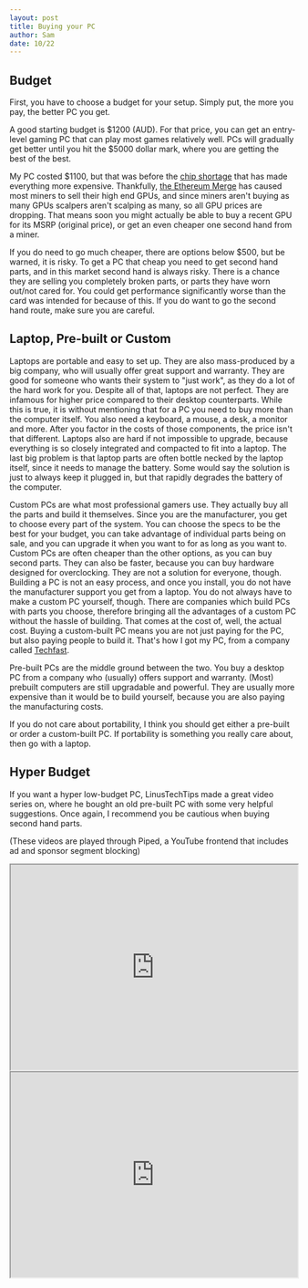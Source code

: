 ```yaml
---
layout: post
title: Buying your PC
author: Sam
date: 10/22
---
```


## Budget

First, you have to choose a budget for your setup. Simply put, the more you pay, the better PC you get.

A good starting budget is $1200 (AUD). For that price, you can get an entry-level gaming PC that can play most games relatively well. PCs will gradually get better until you hit the $5000 dollar mark, where you are getting the best of the best. 

My PC costed $1100, but that was before the [chip shortage](https://www.pcmag.com/news/inside-the-gpu-shortage-why-you-still-cant-buy-a-graphics-card) that has made everything more expensive. Thankfully, [the Ethereum Merge](https://ethereum.org/en/upgrades/merge/) has caused most miners to sell their high end GPUs, and since miners aren't buying as many GPUs scalpers aren't scalping as many, so all GPU prices are dropping. That means soon you might actually be able to buy a recent GPU for its MSRP (original price), or get an even cheaper one second hand from a miner.

If you do need to go much cheaper, there are options below $500, but be warned, it is risky. To get a PC that cheap you need to get second hand parts, and in this market second hand is always risky. There is a chance they are selling you completely broken parts, or parts they have worn out/not cared for. You could get performance significantly worse than the card was intended for because of this. If you do want to go the second hand route, make sure you are careful.

## Laptop, Pre-built or Custom

Laptops are portable and easy to set up. They are also mass-produced by a big company, who will usually offer great support and warranty. They are good for someone who wants their system to "just work", as they do a lot of the hard work for you. Despite all of that, laptops are not perfect. They are infamous for higher price compared to their desktop counterparts. While this is true, it is without mentioning that for a PC you need to buy more than the computer itself. You also need a keyboard, a mouse, a desk, a monitor and more. After you factor in the costs of those components, the price isn't that different. Laptops also are hard if not impossible to upgrade, because everything is so closely integrated and compacted to fit into a laptop. The last big problem is that laptop parts are often bottle necked by the laptop itself, since it needs to manage the battery. Some would say the solution is just to always keep it plugged in, but that rapidly degrades the battery of the computer.

Custom PCs are what most professional gamers use. They actually buy all the parts and build it themselves. Since you are the manufacturer, you get to choose every part of the system. You can choose the specs to be the best for your budget, you can take advantage of individual parts being on sale, and you can upgrade it when you want to for as long as you want to. Custom PCs are often cheaper than the other options, as you can buy second parts. They can also be faster, because you can buy hardware designed for overclocking. They are not a solution for everyone, though. Building a PC is not an easy process, and once you install, you do not have the manufacturer support you get from a laptop. You do not always have to make a custom PC yourself, though. There are companies which build PCs with parts you choose, therefore bringing all the advantages of a custom PC without the hassle of building. That comes at the cost of, well, the actual cost. Buying a custom-built PC means you are not just paying for the PC, but also paying people to build it. That's how I got my PC, from a company called [Techfast](https://techfast.com.au/).

Pre-built PCs are the middle ground between the two. You buy a desktop PC from a company who (usually) offers support and warranty. (Most) prebuilt computers are still upgradable and powerful. They are usually more expensive than it would be to build yourself, because you are also paying the manufacturing costs. 

If you do not care about portability, I think you should get either a pre-built or order a custom-built PC. If portability is something you really care about, then go with a laptop.

## Hyper Budget 

If you want a hyper low-budget PC, LinusTechTips made a great video series on, where he bought an old pre-built PC  with some very helpful suggestions. Once again, I recommend you be cautious when buying second hand parts. 

(These videos are played through Piped, a YouTube frontend that includes ad and sponsor segment blocking)
<div align="center">
  <iframe width="100%" height="360"
  src="https://piped.kavin.rocks/embed/watch?v=xTAzwKiQ7Ns">
  </iframe>
  <iframe width="100%" height="360"
  src="https://piped.kavin.rocks/embed/watch?v=YLC9rZ2e0Ms">
  </iframe>
</div>

